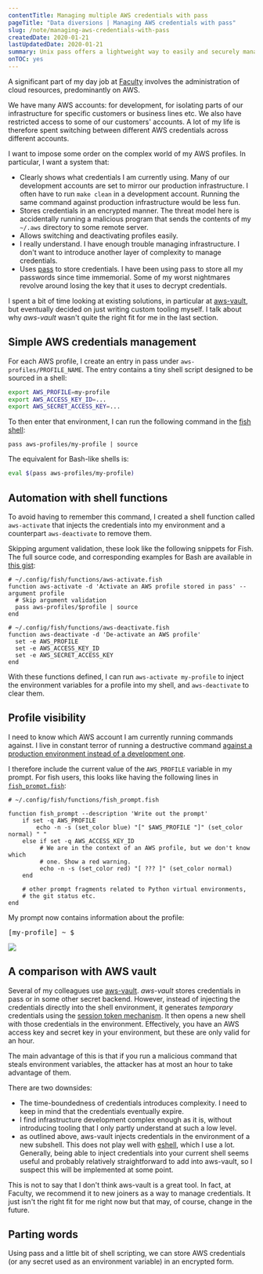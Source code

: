 ```yaml
---
contentTitle: Managing multiple AWS credentials with pass
pageTitle: "Data diversions | Managing AWS credentials with pass"
slug: /note/managing-aws-credentials-with-pass
createdDate: 2020-01-21
lastUpdatedDate: 2020-01-21
summary: Unix pass offers a lightweight way to easily and securely manage multiple sets of AWS credentials.
onTOC: yes
---
```


A significant part of my day job at [Faculty](https://faculty.ai/) involves the administration of cloud resources, predominantly on AWS.

We have many AWS accounts: for development, for isolating
parts of our infrastructure for specific customers or business
lines etc. We also have restricted access to some of our
customers' accounts. A lot of my life is therefore spent switching
between different AWS credentials across different accounts.

I want to impose some order on the complex world of my AWS profiles. In particular, I want a system that:

- Clearly shows what credentials I am currently using. Many of our development accounts are set to mirror our production infrastructure. I often have to run `make clean` in a development account. Running the same command against production infrastructure would be less fun.
- Stores credentials in an encrypted manner. The threat model here is accidentally running a malicious program that sends the contents of my `~/.aws` directory to some remote server.
- Allows switching and deactivating profiles easily.
- I really understand. I have enough trouble managing infrastructure. I don't want to introduce another layer of complexity to manage credentials.
- Uses [pass](https://www.passwordstore.org/) to store credentials. I have been using pass to store all my passwords since time immemorial. Some of my worst nightmares revolve around losing the key that it uses to decrypt credentials.

I spent a bit of time looking at existing solutions, in particular at [aws-vault](https://github.com/99designs/aws-vault), but eventually decided on just writing custom tooling myself. I talk about why *aws-vault* wasn't quite the right fit for me in the last section.

## Simple AWS credentials management

For each AWS profile, I create an entry in pass under `aws-profiles/PROFILE_NAME`. The entry contains a tiny shell script designed to be sourced in a shell:

```bash
export AWS_PROFILE=my-profile
export AWS_ACCESS_KEY_ID=...
export AWS_SECRET_ACCESS_KEY=...
```

To then enter that environment, I can run the following command in the [fish shell](https://fishshell.com/):

```none
pass aws-profiles/my-profile | source
```

The equivalent for Bash-like shells is:

```bash
eval $(pass aws-profiles/my-profile)
```

## Automation with shell functions

To avoid having to remember this command, I created a shell function called `aws-activate` that injects the credentials into my environment and a counterpart `aws-deactivate` to remove them.

Skipping argument validation, these look like the following snippets for Fish. The full source code, and corresponding examples for Bash are available in [this gist](https://gist.github.com/pbugnion/8e0e2b40ef3160b1eadaea2f4b901def):

```none
# ~/.config/fish/functions/aws-activate.fish
function aws-activate -d 'Activate an AWS profile stored in pass' --argument profile
  # Skip argument validation
  pass aws-profiles/$profile | source
end

# ~/.config/fish/functions/aws-deactivate.fish
function aws-deactivate -d 'De-activate an AWS profile'
  set -e AWS_PROFILE
  set -e AWS_ACCESS_KEY_ID
  set -e AWS_SECRET_ACCESS_KEY
end
```

With these functions defined, I can run `aws-activate my-profile` to inject the environment variables for a profile into my shell, and `aws-deactivate` to clear them.

## Profile visibility

I need to know which AWS account I am currently running commands against. I live in constant terror of running a destructive command [against a production environment instead of a development one](https://about.gitlab.com/blog/2017/02/10/postmortem-of-database-outage-of-january-31/).

I therefore include the current value of the `AWS_PROFILE` variable in my prompt. For fish users, this looks like having the following lines in [`fish_prompt.fish`](https://fishshell.com/docs/current/commands.html#fish_prompt):

```none
# ~/.config/fish/functions/fish_prompt.fish

function fish_prompt --description 'Write out the prompt'
    if set -q AWS_PROFILE
        echo -n -s (set_color blue) "[" $AWS_PROFILE "]" (set_color normal) " "
    else if set -q AWS_ACCESS_KEY_ID
         # We are in the context of an AWS profile, but we don't know which
         # one. Show a red warning.
         echo -n -s (set_color red) "[ ??? ]" (set_color normal)
    end
    
    # other prompt fragments related to Python virtual environments,
    # the git status etc.
end
```

My prompt now contains information about the profile:

<div class="gatsby-highlight"><pre class="language-fish"><span class="token deleted">[my-profile]</span> ~ $</pre></div>

![](./images/aws-vault-1.jpg)

## A comparison with AWS vault

Several of my colleagues use [aws-vault](https://github.com/99designs/aws-vault). *aws-vault* stores credentials in pass or in some other secret backend. However, instead of injecting the credentials directly into the shell environment, it generates *temporary* credentials using the [session token mechanism](https://docs.aws.amazon.com/cli/latest/reference/sts/get-session-token.html). It then opens a new shell with those credentials in the environment. Effectively, you have an AWS access key and secret key in your environment, but these are only valid for an hour.

The main advantage of this is that if you run a malicious command that steals environment variables, the attacker has at most an hour to take advantage of them.

There are two downsides:

- The time-boundedness of credentials introduces complexity. I need to keep in mind that the credentials eventually expire.
- I find infrastructure development complex enough as it is, without introducing tooling that I only partly understand at such a low level.
- as outlined above, aws-vault injects credentials in the environment of a new subshell. This does not play well with [eshell](https://www.masteringemacs.org/article/complete-guide-mastering-eshell), which I use a lot. Generally, being able to inject credentials into your current shell seems useful and probably relatively straightforward to add into aws-vault, so I suspect this will be implemented at some point.

This is not to say that I don't think aws-vault is a great tool. In fact, at Faculty, we recommend it to new joiners as a way to manage credentials. It just isn't the right fit for me right now but that may, of course, change in the future.

## Parting words

Using pass and a little bit of shell scripting, we can store AWS credentials (or any secret used as an environment variable) in an encrypted form.
